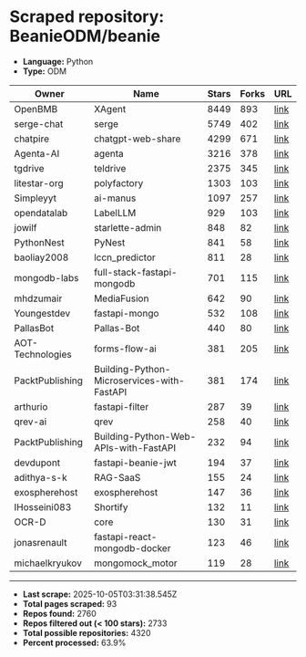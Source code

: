 # Scraped repository: BeanieODM/beanie
* **Language:** Python
* **Type:** ODM

| Owner | Name | Stars | Forks | URL |
|---|---|---|---|---|
| OpenBMB | XAgent | 8449 | 893 | [link](https://github.com/OpenBMB/XAgent) |
| serge-chat | serge | 5749 | 402 | [link](https://github.com/serge-chat/serge) |
| chatpire | chatgpt-web-share | 4299 | 671 | [link](https://github.com/chatpire/chatgpt-web-share) |
| Agenta-AI | agenta | 3216 | 378 | [link](https://github.com/Agenta-AI/agenta) |
| tgdrive | teldrive | 2375 | 345 | [link](https://github.com/tgdrive/teldrive) |
| litestar-org | polyfactory | 1303 | 103 | [link](https://github.com/litestar-org/polyfactory) |
| Simpleyyt | ai-manus | 1097 | 257 | [link](https://github.com/Simpleyyt/ai-manus) |
| opendatalab | LabelLLM | 929 | 103 | [link](https://github.com/opendatalab/LabelLLM) |
| jowilf | starlette-admin | 848 | 82 | [link](https://github.com/jowilf/starlette-admin) |
| PythonNest | PyNest | 841 | 58 | [link](https://github.com/PythonNest/PyNest) |
| baoliay2008 | lccn_predictor | 811 | 28 | [link](https://github.com/baoliay2008/lccn_predictor) |
| mongodb-labs | full-stack-fastapi-mongodb | 701 | 115 | [link](https://github.com/mongodb-labs/full-stack-fastapi-mongodb) |
| mhdzumair | MediaFusion | 642 | 90 | [link](https://github.com/mhdzumair/MediaFusion) |
| Youngestdev | fastapi-mongo | 532 | 108 | [link](https://github.com/Youngestdev/fastapi-mongo) |
| PallasBot | Pallas-Bot | 440 | 80 | [link](https://github.com/PallasBot/Pallas-Bot) |
| AOT-Technologies | forms-flow-ai | 381 | 205 | [link](https://github.com/AOT-Technologies/forms-flow-ai) |
| PacktPublishing | Building-Python-Microservices-with-FastAPI | 381 | 174 | [link](https://github.com/PacktPublishing/Building-Python-Microservices-with-FastAPI) |
| arthurio | fastapi-filter | 287 | 39 | [link](https://github.com/arthurio/fastapi-filter) |
| qrev-ai | qrev | 258 | 40 | [link](https://github.com/qrev-ai/qrev) |
| PacktPublishing | Building-Python-Web-APIs-with-FastAPI | 232 | 94 | [link](https://github.com/PacktPublishing/Building-Python-Web-APIs-with-FastAPI) |
| devdupont | fastapi-beanie-jwt | 194 | 37 | [link](https://github.com/devdupont/fastapi-beanie-jwt) |
| adithya-s-k | RAG-SaaS | 155 | 24 | [link](https://github.com/adithya-s-k/RAG-SaaS) |
| exospherehost | exospherehost | 147 | 36 | [link](https://github.com/exospherehost/exospherehost) |
| IHosseini083 | Shortify | 132 | 11 | [link](https://github.com/IHosseini083/Shortify) |
| OCR-D | core | 130 | 31 | [link](https://github.com/OCR-D/core) |
| jonasrenault | fastapi-react-mongodb-docker | 123 | 46 | [link](https://github.com/jonasrenault/fastapi-react-mongodb-docker) |
| michaelkryukov | mongomock_motor | 119 | 28 | [link](https://github.com/michaelkryukov/mongomock_motor) |

---
* **Last scrape:** 2025-10-05T03:31:38.545Z
* **Total pages scraped:** 93
* **Repos found:** 2760
* **Repos filtered out (< 100 stars):** 2733
* **Total possible repositories:** 4320
* **Percent processed:** 63.9%
